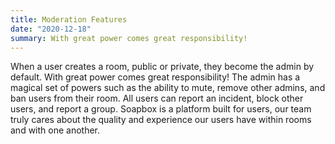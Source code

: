 ```yaml
---
title: Moderation Features
date: "2020-12-18"
summary: With great power comes great responsibility!
---
```


When a user creates a room, public or private, they become the admin by default. With great power comes great responsibility! The admin has a magical set of powers such as the ability to mute, remove other admins, and ban users from their room. All users can report an incident, block other users, and report a group. Soapbox is a platform built for users, our team truly cares about the quality and experience our users have within rooms and with one another.
